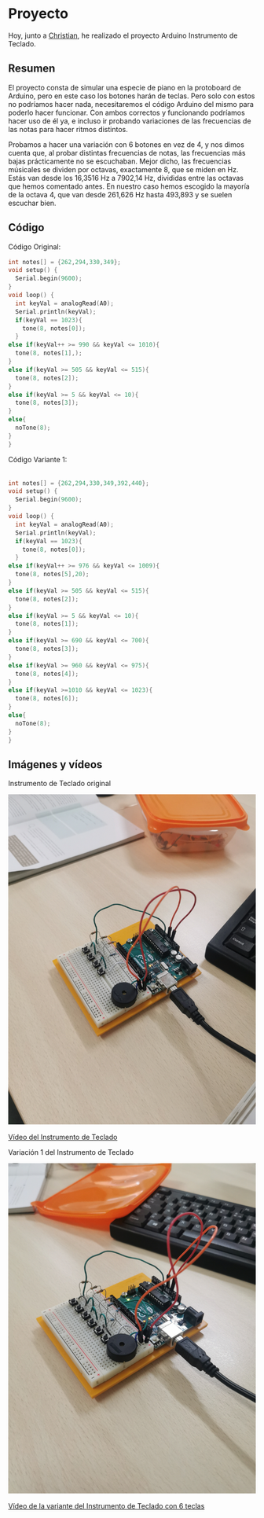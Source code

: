                                                  
# Proyecto

Hoy, junto a [Christian](https://github.com/Tabrih), he realizado el proyecto Arduino Instrumento de Teclado.

## Resumen

El proyecto consta de simular una especie de piano en la protoboard de Arduino, pero en este caso los botones harán de teclas. Pero solo con estos no podríamos hacer nada, necesitaremos el código Arduino del mismo para poderlo hacer funcionar. Con ambos correctos y funcionando podríamos hacer uso de él ya, e incluso ir probando variaciones de las frecuencias de las notas para hacer ritmos distintos.

Probamos a hacer una variación con 6 botones en vez de 4, y nos dimos cuenta que, al probar distintas frecuencias de notas, las frecuencias más bajas prácticamente no se escuchaban. Mejor dicho, las frecuencias músicales se dividen por octavas, exactamente 8, que se miden en Hz. Estás van desde los 16,3516 Hz a 7902,14 Hz, divididas entre las octavas que hemos comentado antes. En nuestro caso hemos escogido la mayoría de la octava 4, que van desde 261,626 Hz hasta 493,893 y se suelen escuchar bien.


## Código

Código Original:

```C++
int notes[] = {262,294,330,349};
void setup() {
  Serial.begin(9600);
}
void loop() {
  int keyVal = analogRead(A0);
  Serial.println(keyVal);
  if(keyVal == 1023){
    tone(8, notes[0]);
  }
else if(keyVal++ >= 990 && keyVal <= 1010){
  tone(8, notes[1],);
}
else if(keyVal >= 505 && keyVal <= 515){
  tone(8, notes[2]);
}
else if(keyVal >= 5 && keyVal <= 10){
  tone(8, notes[3]);
}
else{
  noTone(8);
}
}
```

Código Variante 1:

```C++

int notes[] = {262,294,330,349,392,440};
void setup() {
  Serial.begin(9600);
}
void loop() {
  int keyVal = analogRead(A0);
  Serial.println(keyVal);
  if(keyVal == 1023){
    tone(8, notes[0]);
  }
else if(keyVal++ >= 976 && keyVal <= 1009){
  tone(8, notes[5],20);
}
else if(keyVal >= 505 && keyVal <= 515){
  tone(8, notes[2]);
}
else if(keyVal >= 5 && keyVal <= 10){
  tone(8, notes[1]);
}
else if(keyVal >= 690 && keyVal <= 700){
  tone(8, notes[3]);
}
else if(keyVal >= 960 && keyVal <= 975){
  tone(8, notes[4]);
}
else if(keyVal >=1010 && keyVal <= 1023){
  tone(8, notes[6]);
}
else{
  noTone(8);
}
}

```

## Imágenes y vídeos

Instrumento de Teclado original

![](https://github.com/Tabrih/Arduino/blob/main/Archivos/IMG_20211214_105502.jpg)

[Vídeo del Instrumento de Teclado](https://raw.githubusercontent.com/Tabrih/Arduino/main/Archivos/VID_20211214_105519.mp4)



Variación 1 del Instrumento de Teclado

![](https://github.com/miguelamgel1107/Arduino/blob/main/Archivos/IMG_20211214_121155.jpg)

[Vídeo de la variante del Instrumento de Teclado con 6 teclas](https://raw.githubusercontent.com/miguelamgel1107/Arduino/main/Archivos/VID_20211214_121205.mp4)
